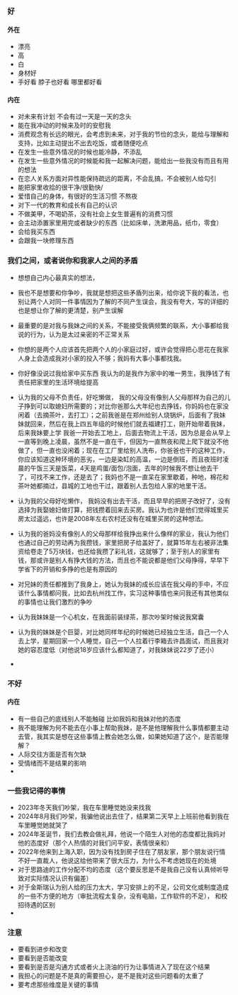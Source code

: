 ### 好
#### 外在
- 漂亮 
- 高
- 白
- 身材好
- 手好看 脖子也好看 哪里都好看
#### 内在
- 对未来有计划 不会有过一天是一天的念头
- 能在我冲动的时候来及时的安慰我
- 消费观念有长远的眼光，会考虑到未来，对于我的节俭的念头，能给与理解和支持，比如主动提出不出去吃饭，或者随便吃点
- 在发生一些意外情况的时候也能冷静，不添乱
- 在发生一些意外情况的时候能和我一起解决问题，能给出一些我没有而且有用的想法
- 在恋人关系方面对异性能保持疏远的距离，不会乱搞，不会被别人给勾引
- 能把家里收拾的很干净/很勤快/
- 爱惜自己的身体，有很好的生活习惯 不熬夜 
- 对下一代的教育和成长有自己的认识
- 不做美甲，不喝奶茶，没有社会上女生普遍有的消费习惯
- 会主动添置家里用完或者缺少的东西（比如床单，洗漱用品，纸巾，零食）
- 会给我买东西
- 会跟我一块修理东西
### 我们之间，或者说你和我家人之间的矛盾
- 想想自己内心最真实的想法，
- 我也不是想要和你争吵，我就是想把这些矛盾列出来，给你说下我的看法，也别让两个人对同一件事情因为了解的不同产生误会，我没有夸大，写的详细的也是想让你了解的更清楚，别产生误解
- 最重要的是对我与我妹之间的关系，不能接受我俩频繁的联系，大小事都给我说的行为，认为是太过亲密的不正常关系
- 你想的是两个人应该首先把两个人的小家庭过好，或许会觉得把心思花在我家人身上会造成我对小家的投入不够；我妈有大事小事都找我。

- 你好像没说过我给家中买东西 我认为的是我作为家中的唯一男生，我挣钱了有责任把家里的生活环境给提高
- 认为我的父母不负责任，好吃懒做， 我的父母没有像别人父母那样为自己的儿子挣到可以取媳妇所需要的；对比你爸那么大年纪也去挣钱，你妈妈也在家没闲着（去摘茶叶，去打工）；之前我爸是在郑州给别人烧锅炉，后面有了我妹妹就回来，然后在我上四五年级的时候他们就去福建打工，刚开始带着我妹，后来我妹要上学 我爸一开始去工地上，后面去物流上干活，因为总是会从早上一直等到晚上凌晨，虽然不是一直在干，但因为一直熬夜和爬上爬下就没不他做了，但一直也没闲着；现在在工厂里给别人洗布，你爸爸也干的这种工作，你应该知道这种环境的恶劣，一边是染缸的高温，一边是倒班，而且夜班时凌晨的午饭三天是饭菜，4天是鸡蛋/面包/泡面，去年的时候我不想让他去干了，可找不来工作，还是去了；我妈也不是一直呆在家里歇着，种地，棉花和茶叶她都摘过，县城的工地也干过，跟着别人去包给人家的地里干活。
- 认为我的父母好吃懒作， 我妈没有出去干活，而且早早的把房子改好了，没有选择为我娶媳妇做打算，把钱攒着回来去买房。我认为也许是他们觉得城里买房太过遥远，也许是2008年左右农村还没有在城里买房的这种想法。
- 认为我的爸妈没有像别人的父母那样给我挣出来什么像样的家业，我认为他们也通过自己的劳动再为我攒钱，家里把房子给盖好了，就算15年左右被非法集资给卷走了5万块钱，也还给我攒了彩礼钱，这就够了；至于别人的家里有钱，那或许是别人有挣大钱的方法，而且也不能说都是他们父母挣得，早早下学省下的开销和多挣的也是有原因的
- 对兄妹的责任都推到了我身上，她认为我妹的成长应该在我父母的手中，不应该什么事情都问我，比如去杭州找工作，实习这种事情也来问我还有其他类似的事情也让我们激烈的争吵
- 认为我妹妹是一个心机女，在我面前装绿茶，那次吵架时候说我窝囊
- 认为我的妹妹是个巨婴，对比她同样年纪的时候她已经独立生活，自己一个人去上学，星期回家一个人睡觉，自己一个人拉着行李箱去许昌面试，而且我对她的容忍度低（对他说18岁应该什么都知道了，对我妹妹说22岁了还小）
- 
### 不好
#### 内在
- 有一些自己的底线别人不能触碰 比如我妈和我妹对他的态度
- 我不能理解为何不能去在小事上帮助我妹，是不是他理解我什么事情都要主动去管，我其实是想在这些事情上教会她怎么做，如果她知道了这个，是否能理解？
- 人际交往方面是否有欠缺
- 受情绪而不是结果的影响
- 
### 一些我记得的事情
- 2023年冬天我们吵架，我在车里睡觉她没来找我
- 2024年8月我们吵架，我骗他说出去住了，结果第二天早上上班前他看到我在车里睡觉她就哭了
- 2024年圣诞节，我们去教会做礼拜，他说一个陌生人对他的态度都比我妈对他的态度好（那个人热情的对我们问平安，表情很亲和）
- 2022年他来到上海入职，因为没有找到房子住在了朋友家，那个朋友说行情不好一直裁人，他说这给他带来了很大压力，为什么不考虑她现在的处境
- 对于思路迪的工作分配不均的态度（这个要反思是不是我自己没有认真倾听导致对实际情况认识有偏差）
- 对于金斯瑞认为别人给的压力太大，学习安排上的不足，公司文化或制度造成的一些不方便的地方（审批流程太复杂，没有电脑，工作软件的不足）， 和校招待遇的区别
- 
### 注意
- 要看到进步和改变
- 要看到是否能改变
- 要看到是否是沟通方式或者火上浇油的行为让事情进入了现在这个结果
- 我担心的问题是不是真的需要担心，是不是我对这些问题看的太重了
- 要考虑那些维度是关键的事情
